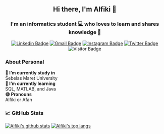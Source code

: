 <h2 align="center">
  Hi there, I'm Alfiki 👋
</h2>

<h3 align="center">
I'm an informatics student 💻 who loves to learn and shares knowledge 📖
</h3> 

<div align="center">  

  [![Linkedin Badge](https://img.shields.io/badge/-LinkedIn-blue?logo=Linkedin&logoColor=white&link=https://www.linkedin.com/in/alfiki/)](https://www.linkedin.com/in/alfiki/) 
  [![Gmail Badge](https://img.shields.io/badge/-Gmail-red?logo=Gmail&logoColor=white&link=mailto:alfiki.diastama@gmail.com)](mailto:alfiki.diastama@gmail.com)
  [![Instagram Badge](https://img.shields.io/badge/-Instagram-purple?logo=instagram&logoColor=white&link=https://instagram.com/alfikiafan/)](https://instagram.com/alfikiafan)
  [![Twitter Badge](https://img.shields.io/badge/-Twitter-blue?logo=twitter&logoColor=white&link=https://twitter.com/alfikiafan/)](https://twitter.com/alfikiafan)
  ![Visitor Badge](https://visitor-badge.laobi.icu/badge?page_id=alfikiafan)  

</div>

### About Personal
**🔭 I’m currently study in**  
Sebelas Maret University  
**🌱 I’m currently learning**  
SQL, MATLAB, and Java  
**😄 Pronouns**  
Alfiki or Afan  

### 📈 GitHub Stats 
[![Alfiki's github stats](https://github-readme-stats.vercel.app/api?username=alfikiafan&theme=rose_pine)](https://github.com/alfikiafan)
[![Alfiki's top langs](https://github-readme-stats.vercel.app/api/top-langs/?username=alfikiafan&layout=compact&theme=rose_pine)](https://github.com/alfikiafan)
